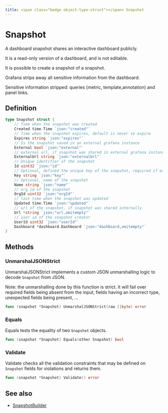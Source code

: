 ```yaml
---
title: <span class="badge object-type-struct"></span> Snapshot
---
```

# <span class="badge object-type-struct"></span> Snapshot

A dashboard snapshot shares an interactive dashboard publicly.

It is a read-only version of a dashboard, and is not editable.

It is possible to create a snapshot of a snapshot.

Grafana strips away all sensitive information from the dashboard.

Sensitive information stripped: queries (metric, template,annotation) and panel links.

## Definition

```go
type Snapshot struct {
    // Time when the snapshot was created
    Created time.Time `json:"created"`
    // Time when the snapshot expires, default is never to expire
    Expires string `json:"expires"`
    // Is the snapshot saved in an external grafana instance
    External bool `json:"external"`
    // external url, if snapshot was shared in external grafana instance
    ExternalUrl string `json:"externalUrl"`
    // Unique identifier of the snapshot
    Id uint32 `json:"id"`
    // Optional, defined the unique key of the snapshot, required if external is true
    Key string `json:"key"`
    // Optional, name of the snapshot
    Name string `json:"name"`
    // org id of the snapshot
    OrgId uint32 `json:"orgId"`
    // last time when the snapshot was updated
    Updated time.Time `json:"updated"`
    // url of the snapshot, if snapshot was shared internally
    Url *string `json:"url,omitempty"`
    // user id of the snapshot creator
    UserId uint32 `json:"userId"`
    Dashboard *dashboard.Dashboard `json:"dashboard,omitempty"`
}
```
## Methods

### <span class="badge object-method"></span> UnmarshalJSONStrict

UnmarshalJSONStrict implements a custom JSON unmarshalling logic to decode `Snapshot` from JSON.

Note: the unmarshalling done by this function is strict. It will fail over required fields being absent from the input, fields having an incorrect type, unexpected fields being present, …

```go
func (snapshot *Snapshot) UnmarshalJSONStrict(raw []byte) error
```

### <span class="badge object-method"></span> Equals

Equals tests the equality of two `Snapshot` objects.

```go
func (snapshot *Snapshot) Equals(other Snapshot) bool
```

### <span class="badge object-method"></span> Validate

Validate checks all the validation constraints that may be defined on `Snapshot` fields for violations and returns them.

```go
func (snapshot *Snapshot) Validate() error
```

## See also

 * <span class="badge builder"></span> [SnapshotBuilder](./builder-SnapshotBuilder.md)
